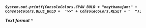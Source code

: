 _**`System.out.printf(ConsoleColors.CYAN_BOLD + "maythamajam:" + ConsoleColors.BLUE_BOLD +  ">>" + ConsoleColors.RESET + "  ");`**_

_**Text format ^**_